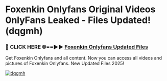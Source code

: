 # Foxenkin Onlyfans Original Videos 0nlyFans Leaked - Files Updated! (dqgmh)

<h3>🔴 CLICK HERE 🌐==►► <a href="https://tinyurl.com/ehrbuxhb" rel="nofollow">Foxenkin Onlyfans Updated Files</a></h3>

Get Foxenkin Onlyfans and all content. Now you can access all videos and pictures of Foxenkin Onlyfans. New Updated Files 2025!

[![dqgmh](https://i.imgur.com/lVYEuWS.gif)](https://tinyurl.com/ehrbuxhb)
